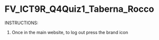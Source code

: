# FV_ICT9R_Q4Quiz1_Taberna_Rocco

INSTRUCTIONS:

1. Once in the main website, to log out press the brand icon
